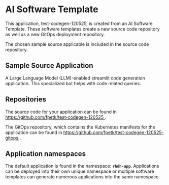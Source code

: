 # AI Software Template

This application, test-codegen-120525, is created from an AI Software Template. These software templates create a new source code repository as well as a new GitOps deployment repository.

The chosen sample source applicable is included in the source code repository.

## Sample Source Application

A Large Language Model (LLM)-enabled streamlit code generation application. This specialized bot helps with code related queries.

## Repositories

The source code for your application can be found in [https://github.com/fpetk/test-codegen-120525 ](https://github.com/fpetk/test-codegen-120525 ).
 
The GitOps repository, which contains the Kubernetes manifests for the application can be found in 
[https://github.com/fpetk/test-codegen-120525-gitops ](https://github.com/fpetk/test-codegen-120525-gitops ). 

## Application namespaces 

The default application is found in the namespace: **`rhdh-app`**. Applications can be deployed into their own unique namespace or multiple software templates can generate numerous applications into the same namespace.